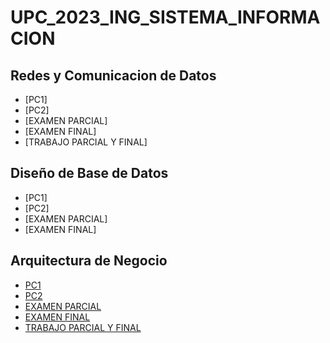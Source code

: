 # UPC_2023_ING_SISTEMA_INFORMACION

## Redes y Comunicacion de Datos 
- [PC1]
- [PC2]
- [EXAMEN PARCIAL]
- [EXAMEN FINAL]
- [TRABAJO PARCIAL Y FINAL]

## Diseño de Base de Datos 
- [PC1]
- [PC2]
- [EXAMEN PARCIAL]
- [EXAMEN FINAL]


## Arquitectura de Negocio
- [PC1](https://github.com/luisito362/2023_01/blob/main/Arquitectura%20de%20Negocio/ARQ_NEGOCIO_PC1_2023_01.pdf)
- [PC2](https://github.com/luisito362/2023_01/blob/main/Arquitectura%20de%20Negocio/ARQ_NEGOCIO_PC2_2023_01.pdf)
- [EXAMEN PARCIAL](https://github.com/luisito362/2023_01/blob/main/Arquitectura%20de%20Negocio/ARQ_NEGOCIO_PARCIAL_2023_01.pdf)
- [EXAMEN FINAL](https://github.com/luisito362/2023_01/blob/main/Arquitectura%20de%20Negocio/ARQ_NEGOCIO_FINAL_2023_01.pdf)
- [TRABAJO PARCIAL Y FINAL](https://github.com/luisito362/2023_01/blob/main/Arquitectura%20de%20Negocio/TRABAJO_FINAL-ARQUITECTURA%20DE%20NEGOCIO-GRUPO%201-SI704-2301-SX52.pdf)
